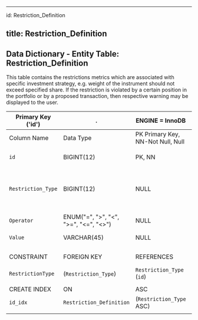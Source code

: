 
---
id: Restriction_Definition

title: Restriction_Definition
---

## Data Dictionary - Entity Table: Restriction_Definition

This table contains the restrictions metrics which are associated with specific investment strategy, e.g. weight of the instrument should not exceed specified share. 
If the restriction is violated by a certain position in the portfolio or by a proposed transaction, then respective warning may be displayed to the user.  		

| Primary Key ('id')|.|ENGINE = InnoDB|.|.|
|---|---|---|---|---|
|Column Name|Data Type|PK Primary Key, NN-Not Null, Null|Example|Comments|
||
|`id`|BIGINT(12)|PK, NN|1|PrimaryKey-ID, Not Null (auto creates)|
|`Restriction_Type`|BIGINT(12)|NULL|1|Id from Restriction Type table. This column links to the Asset Classification/Instrument Attribute to which the restriction is applied.|
|`Operator`|ENUM("=", ">", "<", ">=", "<=", "<>") |NULL|<=|Operator of the restriction|
|`Value`|VARCHAR(45)|NULL|0.02|Restrictions threshold, e.g. <= 2% of portfolio|
||
|CONSTRAINT|FOREIGN KEY|REFERENCES|ON DELETE|ON UPDATE|
|`RestrictionType`|(`Restriction_Type`)|`Restriction_Type` (`id`)| NO ACTION|NO ACTION|
||
|CREATE INDEX|ON|ASC|VISABLE|.|
|`id_idx`|`Restriction_Definition`|(`Restriction_Type` ASC)| VISIBLE|.|
||

